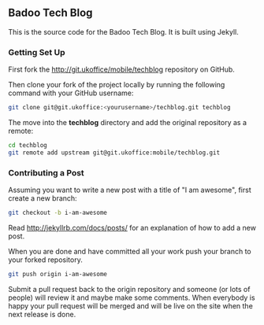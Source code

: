 ## Badoo Tech Blog

This is the source code for the Badoo Tech Blog. It is built using Jekyll.

### Getting Set Up

First fork the http://git.ukoffice/mobile/techblog repository on GitHub.

Then clone your fork of the project locally by running the following command with your GitHub username:
```sh
git clone git@git.ukoffice:<yourusername>/techblog.git techblog
```

The move into the **techblog** directory and add the original repository as a remote:
```sh
cd techblog
git remote add upstream git@git.ukoffice:mobile/techblog.git
```

### Contributing a Post

Assuming you want to write a new post with a title of "I am awesome", first create a new branch:
```sh
git checkout -b i-am-awesome
```

Read http://jekyllrb.com/docs/posts/ for an explanation of how to add a new post.

When you are done and have committed all your work push your branch to your forked repository.
```sh
git push origin i-am-awesome
```

Submit a pull request back to the origin repository and someone (or lots of people) will review it and maybe make some comments. When everybody is happy your pull request will be merged and will be live on the site when the next release is done.





